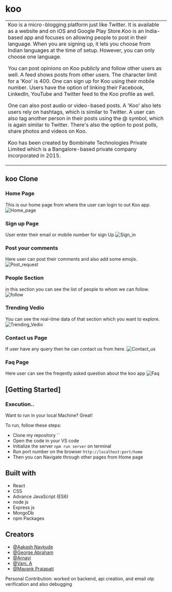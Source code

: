 # koo

<table>
<tr>
<td>
Koo is a micro-blogging platform just like Twitter. It is available as a website and on iOS and Google Play Store.Koo is an India-based app and focuses on allowing people to post in their language. When you are signing up, it lets you choose from Indian languages at the time of setup. However, you can only choose one language.
  
 You can post opinions on Koo publicly and follow other users as well. A feed shows posts from other users. The character limit for a 'Koo' is 400. One can sign up for Koo using their mobile number. Users have the option of linking their Facebook, LinkedIn, YouTube and Twitter feed to the Koo profile as well.
  
One can also post audio or video-based posts. A 'Koo' also lets users rely on hashtags, which is similar to Twitter. A user can also tag another person in their posts using the @ symbol, which is again similar to Twitter. There's also the option to post polls, share photos and videos on Koo.
  
Koo has been created by Bombinate Technologies Private Limited which is a Bangalore-based private company incorporated in 2015.

</td>
</tr>
</table>

## koo Clone

### Home Page
This is our home page from where the user can login to out Koo app.
![Home_page](https://user-images.githubusercontent.com/87421885/150675951-183787f8-7c90-4533-8a57-c035cd9a3bf1.png)

### Sign up Page
User enter their email or mobile number for sign Up 
![Sign_in](https://user-images.githubusercontent.com/87421885/150676151-66ac8cab-c270-4f18-a615-c4750f9cea4e.png)

### Post your comments
Here user can post their comments and also add some emojis.
![Post_request](https://user-images.githubusercontent.com/87421885/150676484-814bb41c-d44b-4577-a23a-e3623c45040a.png)

### People Section
in this section you can see the list of people to whom we can follow.
![follow](https://user-images.githubusercontent.com/87421885/150676855-821e382c-b310-4e93-8f0d-827a6e4283dc.png)



### Trending Vedio
You can see the real-time data of that section which you want to explore.
![Trending_Vedio](https://user-images.githubusercontent.com/87421885/150676014-aa05dd50-d48a-4fc1-8604-11634bcefca8.png)

### Contact us Page
If user have any query then he can contact us from here.
![Contact_us](https://user-images.githubusercontent.com/87421885/150675989-fab4a035-5713-4922-8aec-db58f245ec20.png)

### Faq Page
Here user can see the  freqently asked question about the koo app
![Faq](https://user-images.githubusercontent.com/87421885/150676224-92526542-682e-49a8-882d-1f79143965d1.png)


## [Getting Started]

### Execution..
Want to run in your local Machine? Great!

To run, follow these steps:

- Clone my repository ``
- Open the code in your VS code
- Initialize the server `npm run server` on terminal
- Run port number on the browser `http://localhost:port/home`
- Then you can Navigate through other pages from Home page


## Built with 

- React
- CSS
- Advance JavaScript (ES6)
- node js
- Express js
- MongoDb
- npm Packages


## Creators

- [@Aakash Naykude]()
- [@George Abraham]()
- [@Arnavi]()
- [@Vani. A]()
- [@Mayank Prajapati](https://github.com/Mayankpraja123)



Personal Contribution: worked on backend, api creation, and email otp verification and also debugging
